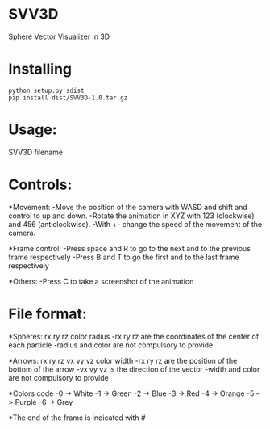 # SVV3D
Sphere Vector Visualizer in 3D

# Installing
```
python setup.py sdist
pip install dist/SVV3D-1.0.tar.gz
```

# Usage:
  SVV3D filename

# Controls:
  *Movement:
    -Move the position of the camera with WASD and shift and control to up and down.
    -Rotate the animation in XYZ with 123 (clockwise) and 456 (anticlockwise).
    -With +- change the speed of the movement of the camera.

  *Frame control:
    -Press space and R to go to the next and to the previous frame respectively
    -Press B and T to go the first and to the last frame respectively

  *Others:
    -Press C to take a screenshot of the animation

# File format:
  
  *Spheres: rx ry rz color radius
    -rx ry rz are the coordinates of the center of each particle
    -radius and color are not compulsory to provide
        
  
  *Arrows:  rx ry rz vx vy vz color width
    -rx ry rz are the position of the bottom of the arrow
    -vx vy vz is the direction of the vector
    -width and color are not compulsory to provide

  *Colors code
     -0 -> White
     -1 -> Green
     -2 -> Blue
     -3 -> Red
     -4 -> Orange
     -5 -> Purple
     -6 -> Grey

  *The end of the frame is indicated with #

